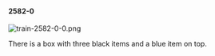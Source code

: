 #### 2582-0
![train-2582-0-0.png](https://github.com/lil-lab/nlvr/raw/master/nlvr/train/images/61/train-2582-0-0.png "train-2582-0-0.png")

There is a box with three black items and a blue item on top.